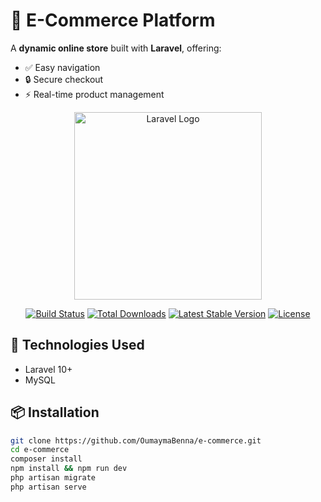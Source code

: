 # 🛒 E-Commerce Platform

A **dynamic online store** built with **Laravel**, offering:  
- ✅ Easy navigation  
- 🔒 Secure checkout  
- ⚡ Real-time product management  

<p align="center">
  <a href="https://laravel.com" target="_blank">
    <img src="https://raw.githubusercontent.com/laravel/art/master/logo-lockup/5%20SVG/2%20CMYK/1%20Full%20Color/laravel-logolockup-cmyk-red.svg" width="300" alt="Laravel Logo">
  </a>
</p>

<p align="center">
  <a href="https://github.com/OumaymaBenna/e-commerce/actions"><img src="https://github.com/OumaymaBenna/e-commerce/workflows/tests/badge.svg" alt="Build Status"></a>
  <a href="https://packagist.org/packages/laravel/framework"><img src="https://img.shields.io/packagist/dt/laravel/framework" alt="Total Downloads"></a>
  <a href="https://packagist.org/packages/laravel/framework"><img src="https://img.shields.io/packagist/v/laravel/framework" alt="Latest Stable Version"></a>
  <a href="https://packagist.org/packages/laravel/framework"><img src="https://img.shields.io/packagist/l/laravel/framework" alt="License"></a>
</p>

## 🚀 Technologies Used
- Laravel 10+  
- MySQL  


## 📦 Installation
```bash
git clone https://github.com/OumaymaBenna/e-commerce.git
cd e-commerce
composer install
npm install && npm run dev
php artisan migrate
php artisan serve
